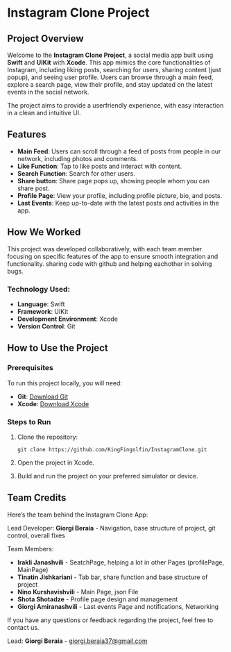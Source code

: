 # Instagram Clone Project

## Project Overview
Welcome to the **Instagram Clone Project**, a social media app built using **Swift** and **UIKit** with **Xcode**. This app mimics the core functionalities of Instagram, including liking posts, searching for users, sharing content (just popup), and seeing user profile. Users can browse through a main feed, explore a search page, view their profile, and stay updated on the latest events in the social network.

The project aims to provide a userfriendly experience, with easy interaction in a clean and intuitive UI.

## Features
- **Main Feed**: Users can scroll through a feed of posts from people in our network, including photos and comments.
- **Like Function**: Tap to like posts and interact with content.
- **Search Function**: Search for other users.
- **Share button**: Share page pops up, showing people whom you can share post.
- **Profile Page**: View your profile, including profile picture, bio, and posts.
- **Last Events**: Keep up-to-date with the latest posts and activities in the app.

## How We Worked
This project was developed collaboratively, with each team member focusing on specific features of the app to ensure smooth integration and functionality. sharing code with github and helping eachother in solving bugs.

### Technology Used:
- **Language**: Swift
- **Framework**: UIKit
- **Development Environment**: Xcode
- **Version Control**: Git

## How to Use the Project

### Prerequisites
To run this project locally, you will need:
- **Git**: [Download Git](https://git-scm.com/)
- **Xcode**: [Download Xcode](https://developer.apple.com/xcode/)

### Steps to Run
1. Clone the repository:  

   `git clone https://github.com/KingFingolfin/InstagramClone.git`

2. Open the project in Xcode.
3. Build and run the project on your preferred simulator or device.

## Team Credits
Here’s the team behind the Instagram Clone App:

Lead Developer: **Giorgi Beraia** - Navigation, base structure of project, git control, overall fixes

Team Members:
- **Irakli Janashvili** - SeatchPage, helping a lot in other Pages (profilePage, MainPage)
- **Tinatin Jishkariani** - Tab bar, share function and base structure of project
- **Nino Kurshavishvili** - Main Page, json File
- **Shota Shotadze** - Profile page design and management
- **Giorgi Amiranashvili** - Last events Page and notifications, Networking

If you have any questions or feedback regarding the project, feel free to contact us.

Lead: **Giorgi Beraia** - giorgi.beraia37@gmail.com

